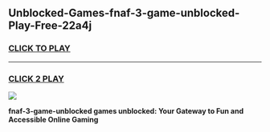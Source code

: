 
## Unblocked-Games-fnaf-3-game-unblocked-Play-Free-22a4j
<h3>
<a href="https://premium76.site?title=fnaf-3-game-unblocked&ref=19M">CLICK TO PLAY</a></h3>
<hr>

<h3>
<a href="https://premium76.site?title=fnaf-3-game-unblocked&ref=19M">CLICK 2 PLAY</a>
  
</h3>

<a href="https://premium76.site?title=fnaf-3-game-unblocked&ref=19M"><img src="https://clearcache.store/games.png"></a>


**fnaf-3-game-unblocked games unblocked: Your Gateway to Fun and Accessible Online Gaming**
